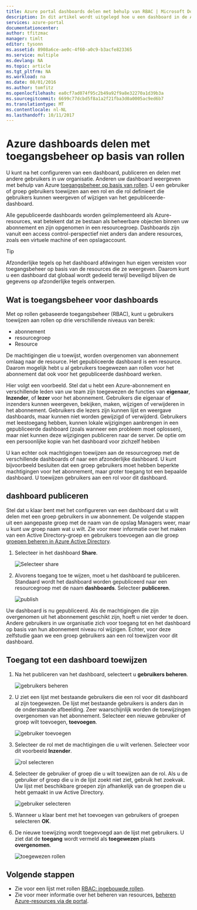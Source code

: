 ```yaml
---
title: Azure portal dashboards delen met behulp van RBAC | Microsoft Docs
description: In dit artikel wordt uitgelegd hoe u een dashboard in de Azure portal deelt met behulp van toegangsbeheer op basis van rollen.
services: azure-portal
documentationcenter: 
author: tfitzmac
manager: timlt
editor: tysonn
ms.assetid: 8908a6ce-ae0c-4f60-a0c9-b3acfe823365
ms.service: multiple
ms.devlang: NA
ms.topic: article
ms.tgt_pltfrm: NA
ms.workload: na
ms.date: 08/01/2016
ms.author: tomfitz
ms.openlocfilehash: ea0cf7ad074f95c2b49a92f9a8e32270a1d39b3a
ms.sourcegitcommit: 6699c77dcbd5f8a1a2f21fba3d0a0005ac9ed6b7
ms.translationtype: MT
ms.contentlocale: nl-NL
ms.lasthandoff: 10/11/2017
---
```

# <a name="share-azure-dashboards-by-using-role-based-access-control"></a>Azure dashboards delen met toegangsbeheer op basis van rollen
U kunt na het configureren van een dashboard, publiceren en delen met andere gebruikers in uw organisatie. Anderen uw dashboard weergeven met behulp van Azure [toegangsbeheer op basis van rollen](../active-directory/role-based-access-control-configure.md). U een gebruiker of groep gebruikers toewijzen aan een rol en die rol definieert die gebruikers kunnen weergeven of wijzigen van het gepubliceerde-dashboard. 

Alle gepubliceerde dashboards worden geïmplementeerd als Azure-resources, wat betekent dat ze bestaan als beheerbare objecten binnen uw abonnement en zijn opgenomen in een resourcegroep.  Dashboards zijn vanuit een access control-perspectief niet anders dan andere resources, zoals een virtuele machine of een opslagaccount.

> [!TIP]
> Afzonderlijke tegels op het dashboard afdwingen hun eigen vereisten voor toegangsbeheer op basis van de resources die ze weergeven.  Daarom kunt u een dashboard dat globaal wordt gedeeld terwijl beveiligd blijven de gegevens op afzonderlijke tegels ontwerpen.
> 
> 

## <a name="understanding-access-control-for-dashboards"></a>Wat is toegangsbeheer voor dashboards
Met op rollen gebaseerde toegangsbeheer (RBAC), kunt u gebruikers toewijzen aan rollen op drie verschillende niveaus van bereik:

* abonnement
* resourcegroep
* Resource

De machtigingen die u toewijst, worden overgenomen van abonnement omlaag naar de resource. Het gepubliceerde dashboard is een resource. Daarom mogelijk hebt u al gebruikers toegewezen aan rollen voor het abonnement dat ook voor het gepubliceerde dashboard werken. 

Hier volgt een voorbeeld.  Stel dat u hebt een Azure-abonnement en verschillende leden van uw team zijn toegewezen de functies van **eigenaar**, **Inzender**, of **lezer** voor het abonnement. Gebruikers die eigenaar of inzenders kunnen weergeven, bekijken, maken, wijzigen of verwijderen in het abonnement.  Gebruikers die lezers zijn kunnen lijst en weergave dashboards, maar kunnen niet worden gewijzigd of verwijderd.  Gebruikers met leestoegang hebben, kunnen lokale wijzigingen aanbrengen in een gepubliceerde dashboard (zoals wanneer een probleem moet oplossen), maar niet kunnen deze wijzigingen publiceren naar de server.  De optie om een persoonlijke kopie van het dashboard voor zichzelf hebben

U kan echter ook machtigingen toewijzen aan de resourcegroep met de verschillende dashboards of naar een afzonderlijke dashboard. U kunt bijvoorbeeld besluiten dat een groep gebruikers moet hebben beperkte machtigingen voor het abonnement, maar groter toegang tot een bepaalde dashboard. U toewijzen gebruikers aan een rol voor dit dashboard. 

## <a name="publish-dashboard"></a>dashboard publiceren
Stel dat u klaar bent met het configureren van een dashboard dat u wilt delen met een groep gebruikers in uw abonnement. De volgende stappen uit een aangepaste groep met de naam van de opslag Managers weer, maar u kunt uw groep naam wat u wilt. Zie voor meer informatie over het maken van een Active Directory-groep en gebruikers toevoegen aan die groep [groepen beheren in Azure Active Directory](../active-directory/active-directory-accessmanagement-manage-groups.md).

1. Selecteer in het dashboard **Share**.
   
     ![Selecteer share](./media/azure-portal-dashboard-share-access/select-share.png)
2. Alvorens toegang toe te wijzen, moet u het dashboard te publiceren. Standaard wordt het dashboard worden gepubliceerd naar een resourcegroep met de naam **dashboards**. Selecteer **publiceren**.
   
     ![publish](./media/azure-portal-dashboard-share-access/publish.png)

Uw dashboard is nu gepubliceerd. Als de machtigingen die zijn overgenomen uit het abonnement geschikt zijn, hoeft u niet verder te doen. Andere gebruikers in uw organisatie zich voor toegang tot en het dashboard op basis van hun abonnement niveau rol wijzigen. Echter, voor deze zelfstudie gaan we een groep gebruikers aan een rol toewijzen voor dit dashboard.

## <a name="assign-access-to-a-dashboard"></a>Toegang tot een dashboard toewijzen
1. Na het publiceren van het dashboard, selecteert u **gebruikers beheren**.
   
     ![gebruikers beheren](./media/azure-portal-dashboard-share-access/manage-users.png)
2. U ziet een lijst met bestaande gebruikers die een rol voor dit dashboard al zijn toegewezen. De lijst met bestaande gebruikers is anders dan in de onderstaande afbeelding. Zeer waarschijnlijk worden de toewijzingen overgenomen van het abonnement. Selecteer een nieuwe gebruiker of groep wilt toevoegen, **toevoegen**.
   
     ![gebruiker toevoegen](./media/azure-portal-dashboard-share-access/existing-users.png)
3. Selecteer de rol met de machtigingen die u wilt verlenen. Selecteer voor dit voorbeeld **Inzender**.
   
     ![rol selecteren](./media/azure-portal-dashboard-share-access/select-role.png)
4. Selecteer de gebruiker of groep die u wilt toewijzen aan de rol. Als u de gebruiker of groep die u in de lijst zoekt niet ziet, gebruik het zoekvak. Uw lijst met beschikbare groepen zijn afhankelijk van de groepen die u hebt gemaakt in uw Active Directory.
   
     ![gebruiker selecteren](./media/azure-portal-dashboard-share-access/select-user.png) 
5. Wanneer u klaar bent met het toevoegen van gebruikers of groepen selecteren **OK**. 
6. De nieuwe toewijzing wordt toegevoegd aan de lijst met gebruikers. U ziet dat de **toegang** wordt vermeld als **toegewezen** plaats **overgenomen**.
   
     ![toegewezen rollen](./media/azure-portal-dashboard-share-access/assigned-roles.png)

## <a name="next-steps"></a>Volgende stappen
* Zie voor een lijst met rollen [RBAC: ingebouwde rollen](../active-directory/role-based-access-built-in-roles.md).
* Zie voor meer informatie over het beheren van resources, [beheren Azure-resources via de portal](resource-group-portal.md).


